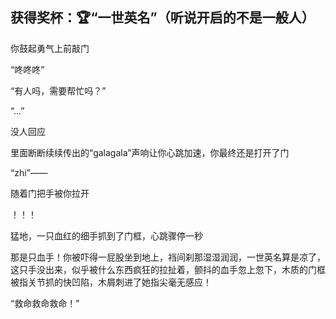 ## 获得奖杯：🏆“一世英名”（听说开启的不是一般人）

你鼓起勇气上前敲门

“咚咚咚”

“有人吗，需要帮忙吗？”

“...”

没人回应

里面断断续续传出的“galagala”声响让你心跳加速，你最终还是打开了门

“zhi”——

随着门把手被你拉开

！！！

猛地，一只血红的细手抓到了门框，心跳骤停一秒

那是只血手！你被吓得一屁股坐到地上，裆间刹那湿湿润润，一世英名算是凉了，这只手没出来，似乎被什么东西疯狂的拉扯着，颤抖的血手忽上忽下，木质的门框被指关节抓的快凹陷，木屑刺进了她指尖毫无感应！

“救命救命救命！”

